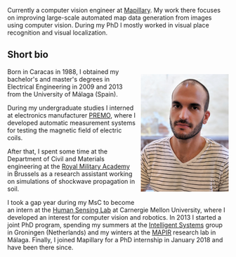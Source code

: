 Currently a computer vision engineer at [Mapillary](http://www.mapillary.com).
My work there focuses on improving large-scale automated map data generation from images using computer vision.
During my PhD I mostly worked in visual place recognition and visual localization.


## Short bio
<div style="clear: right;">
<p style="float: right;"><img style="padding: 0 0 0 10px" src="assets/headshot.jpg" height="auto" width="200" border="0px"></p>
<div markdown="1">
Born in Caracas in 1988, I obtained my bachelor's and master's degrees in Electrical Engineering in 2009 and 2013 from the University of Málaga (Spain).

During my undergraduate studies I interned at electronics manufacturer [PREMO](http://www.grupopremo.es), where I developed automatic measurement systems for testing the magnetic field of electric coils.

After that, I spent some time at the Department of Civil and Materials engineering at the [Royal Military Academy](https://www.rma.ac.be/en) in Brussels as a research assistant working on simulations of shockwave propagation in soil.

I took a gap year during my MsC to become an intern at the [Human Sensing Lab](http://www.humansensing.cs.cmu.edu) at Carnergie Mellon University, where I developed an interest for computer vision and robotics.
In 2013 I started a joint PhD program, spending my summers at the [Intelligent Systems](http://www.cs.rug.nl/is/) group in Groningen (Netherlands)
and my winters at the [MAPIR](http://mapir.uma.es) research lab in Málaga.
Finally, I joined Mapillary for a PhD internship in January 2018 and have been there since.
</div>
</div>